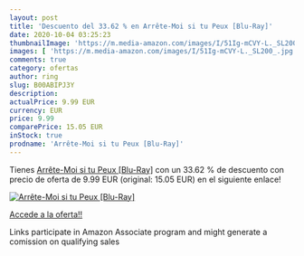 ```yaml
---
layout: post
title: 'Descuento del 33.62 % en Arrête-Moi si tu Peux [Blu-Ray]'
date: 2020-10-04 03:25:23
thumbnailImage: 'https://m.media-amazon.com/images/I/51Ig-mCVY-L._SL200_.jpg'
images: [ 'https://m.media-amazon.com/images/I/51Ig-mCVY-L._SL200_.jpg' ]
comments: true
category: ofertas
author: ring
slug: B00ABIPJ3Y
description:
actualPrice: 9.99 EUR
currency: EUR
price: 9.99
comparePrice: 15.05 EUR
inStock: true
prodname: 'Arrête-Moi si tu Peux [Blu-Ray]'
---
```


Tienes [Arrête-Moi si tu Peux [Blu-Ray]](https://www.amazon.fr/dp/B00ABIPJ3Y/?tag=tolees0d-21) con un 33.62 % de descuento con precio de oferta de 9.99 EUR (original: 15.05 EUR) en el siguiente enlace!

[![Arrête-Moi si tu Peux [Blu-Ray]](https://m.media-amazon.com/images/I/51Ig-mCVY-L._SL200_.jpg)](https://www.amazon.fr/dp/B00ABIPJ3Y/?tag=tolees0d-21)

[Accede a la oferta!!](https://www.amazon.fr/dp/B00ABIPJ3Y/?tag=tolees0d-21)

Links participate in Amazon Associate program and might generate a comission on qualifying sales


